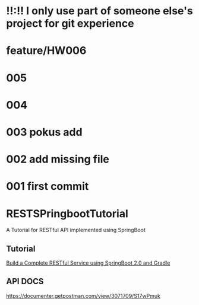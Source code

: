 # !!:!! I only use part of someone else's project for git experience
# feature/HW006
# 005
# 004
# 003 pokus add
# 002 add missing file
# 001 first commit
# RESTSPringbootTutorial
A Tutorial for RESTful API implemented using SpringBoot

## Tutorial 
[Build a Complete RESTful Service using SpringBoot 2.0 and Gradle](https://medium.com/@namila007/build-a-complete-restful-service-using-springboot-2-0-and-gradle-e9e381a114d8?_branch_match_id=629226581456584738)

## API DOCS
https://documenter.getpostman.com/view/3071709/S17wPmuk
